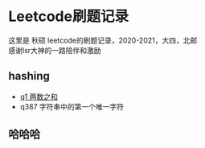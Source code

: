 # Leetcode刷题记录
这里是 秋硕 leetcode的刷题记录，2020-2021，大四，北邮  
感谢lsr大神的一路陪伴和激励  
## hashing
* [q1 两数之和](/Leetcode/src/hash相关)
* q387 字符串中的第一个唯一字符
## 哈哈哈
